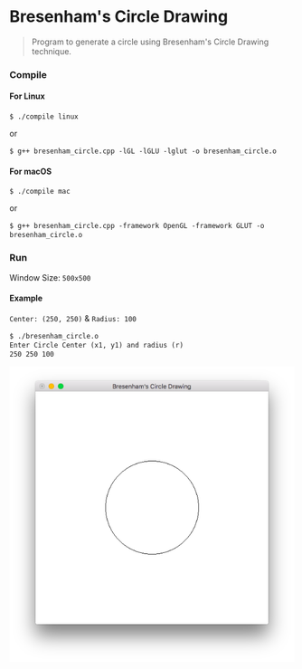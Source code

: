 # Bresenham's Circle Drawing
> Program to generate a circle using Bresenham's Circle Drawing technique.

### Compile

#### For Linux
```
$ ./compile linux
```

or
```
$ g++ bresenham_circle.cpp -lGL -lGLU -lglut -o bresenham_circle.o
```

#### For macOS
```
$ ./compile mac
```

or
```
$ g++ bresenham_circle.cpp -framework OpenGL -framework GLUT -o bresenham_circle.o
```

### Run
Window Size: `500x500`

#### Example
`Center: (250, 250)` &  `Radius: 100`

```
$ ./bresenham_circle.o
Enter Circle Center (x1, y1) and radius (r)
250 250 100
```

![Screenshot](screenshot.png)
